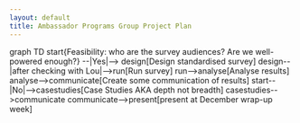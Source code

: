 ```yaml
---
layout: default
title: Ambassador Programs Group Project Plan
---
```


<div class="mermaid">
graph TD
    start{Feasibility: who are the survey audiences? Are we well-powered enough?} --|Yes|--> design[Design standardised survey]
    design--|after checking with Lou|-->run[Run survey]
    run-->analyse[Analyse results]
    analyse-->communicate[Create some communication of results]
    start--|No|-->casestudies[Case Studies AKA depth not breadth]
    casestudies-->communicate
    communicate-->present[present at December wrap-up week]
</div>
